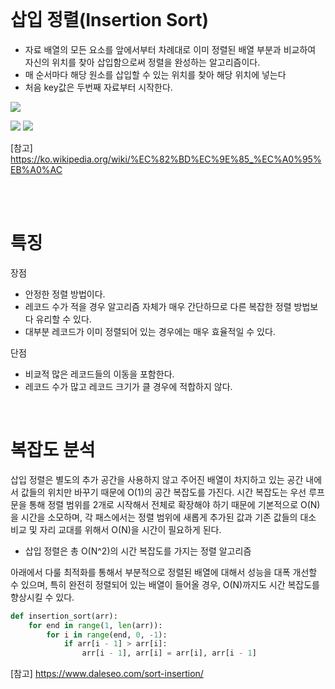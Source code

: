 
<br>

# 삽입 정렬(Insertion Sort)
- 자료 배열의 모든 요소를 앞에서부터 차례대로 이미 정렬된 배열 부분과 비교하여 자신의 위치를 찾아 삽입함으로써 정렬을 완성하는 알고리즘이다.
- 매 순서마다 해당 원소를 삽입할 수 있는 위치를 찾아 해당 위치에 넣는다
- 처음 key값은 두번째 자료부터 시작한다.

![](https://velog.velcdn.com/images/silver0/post/a82f25d0-1523-4e74-a751-d0e019e08504/image.png)

<img src="https://upload.wikimedia.org/wikipedia/commons/2/25/Insertion_sort_animation.gif">
<img src="https://upload.wikimedia.org/wikipedia/commons/e/ea/Insertion_sort_001.PNG">

[참고] https://ko.wikipedia.org/wiki/%EC%82%BD%EC%9E%85_%EC%A0%95%EB%A0%AC

<br>
<br>

# 특징
장점
- 안정한 정렬 방법이다.
- 레코드 수가 적을 경우 알고리즘 자체가 매우 간단하므로 다른 복잡한 정렬 방법보다 유리할 수 있다.
- 대부분 레코드가 이미 정렬되어 있는 경우에는 매우 효율적일 수 있다.  

단점
- 비쿄적 많은 레코드들의 이동을 포함한다.
- 레코드 수가 많고 레코드 크기가 클 경우에 적합하지 않다.

<br>

# 복잡도 분석
삽입 정렬은 별도의 추가 공간을 사용하지 않고 주어진 배열이 차지하고 있는 공간 내에서 값들의 위치만 바꾸기 때문에 O(1)의 공간 복잡도를 가진다.
시간 복잡도는 우선 루프문을 통해 정렬 범위를 2개로 시작해서 전체로 확장해야 하기 때문에 기본적으로 O(N)을 시간을 소모하며, 각 패스에서는 정렬 범위에 새롭게 추가된 값과 기존 값들의 대소 비교 및 자리 교대를 위해서 O(N)을 시간이 필요하게 된다.  
- 삽입 정렬은 총 O(N^2)의 시간 복잡도를 가지는 정렬 알고리즘  

아래에서 다룰 최적화를 통해서 부분적으로 정렬된 배열에 대해서 성능을 대폭 개선할 수 있으며, 특히 완전히 정렬되어 있는 배열이 들어올 경우, O(N)까지도 시간 복잡도를 향상시킬 수 있다.


```python
def insertion_sort(arr):
    for end in range(1, len(arr)):
        for i in range(end, 0, -1):
            if arr[i - 1] > arr[i]:
                arr[i - 1], arr[i] = arr[i], arr[i - 1]
```
[참고] https://www.daleseo.com/sort-insertion/